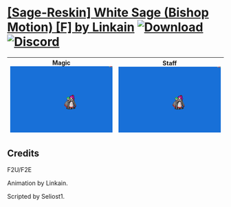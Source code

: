 # [\[Sage-Reskin\] White Sage \(Bishop Motion\) \[F\] by Linkain](https://github.com/Klokinator/FE-Repo/tree/main/Battle%20Animations/Magi%20-%20Nature-Type/%5BSage-Reskin%5D%20White%20Sage%20(Bishop%20Motion)%20%5BF%5D%20by%20Linkain) [![Download](https://img.shields.io/badge/Download--red?style=social&logo=github)](https://minhaskamal.github.io/DownGit/#/home?url=https://github.com/Klokinator/FE-Repo/tree/main/Battle%20Animations/Magi%20-%20Nature-Type/%5BSage-Reskin%5D%20White%20Sage%20(Bishop%20Motion)%20%5BF%5D%20by%20Linkain) [![Discord](https://img.shields.io/badge/Discord--blue?style=social&logo=discord)](https://discord.gg/C7VNGnyTPA)

| <b>Magic</b><br/><img alt="Magic" src="https://raw.githubusercontent.com/Klokinator/FE-Repo/main/Battle%20Animations/Magi%20-%20Nature-Type/%5BSage-Reskin%5D%20White%20Sage%20(Bishop%20Motion)%20%5BF%5D%20by%20Linkain/6.%20Magic/Magic.gif"/> | <b>Staff</b><br/><img alt="Staff" src="https://raw.githubusercontent.com/Klokinator/FE-Repo/main/Battle%20Animations/Magi%20-%20Nature-Type/%5BSage-Reskin%5D%20White%20Sage%20(Bishop%20Motion)%20%5BF%5D%20by%20Linkain/7.%20Staff/Staff.gif"/> |
| :---: | :---: |

## Credits

F2U/F2E

Animation by Linkain.

Scripted by Seliost1.

